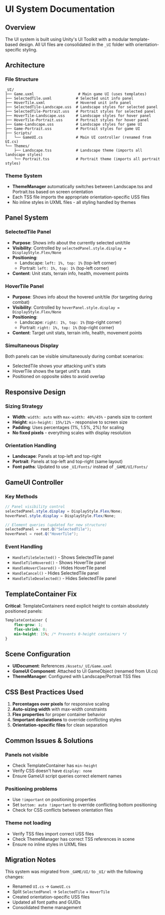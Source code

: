 # UI System Documentation

## Overview
The UI system is built using Unity's UI Toolkit with a modular template-based design. All UI files are consolidated in the `_UI` folder with orientation-specific styling.

## Architecture

### File Structure
```
_UI/
├── Game.uxml                    # Main game UI (uses templates)
├── SelectedTile.uxml           # Selected unit info panel
├── HoverTile.uxml              # Hovered unit info panel
├── SelectedTile-Landscape.uss  # Landscape styles for selected panel
├── SelectedTile-Portrait.uss   # Portrait styles for selected panel
├── HoverTile-Landscape.uss     # Landscape styles for hover panel
├── HoverTile-Portrait.uss      # Portrait styles for hover panel
├── Game-Landscape.uss          # Landscape styles for game UI
├── Game-Portrait.uss           # Portrait styles for game UI
├── Scripts/
│   └── GameUI.cs               # Main UI controller (renamed from UI.cs)
└── Themes/
    ├── Landscape.tss           # Landscape theme (imports all landscape styles)
    └── Portrait.tss            # Portrait theme (imports all portrait styles)
```

### Theme System
- **ThemeManager** automatically switches between Landscape.tss and Portrait.tss based on screen orientation
- Each TSS file imports the appropriate orientation-specific USS files
- No inline styles in UXML files - all styling handled by themes

## Panel System

### SelectedTile Panel
- **Purpose**: Shows info about the currently selected unit/tile
- **Visibility**: Controlled by `selectedPanel.style.display = DisplayStyle.Flex/None`
- **Positioning**: 
  - Landscape: `left: 1%, top: 1%` (top-left corner)
  - Portrait: `left: 1%, top: 1%` (top-left corner)
- **Content**: Unit stats, terrain info, health, movement points

### HoverTile Panel  
- **Purpose**: Shows info about the hovered unit/tile (for targeting during combat)
- **Visibility**: Controlled by `hoverPanel.style.display = DisplayStyle.Flex/None`
- **Positioning**:
  - Landscape: `right: 1%, top: 1%` (top-right corner)
  - Portrait: `right: 1%, top: 1%` (top-right corner)
- **Content**: Target unit stats, terrain info, health, movement points

### Simultaneous Display
Both panels can be visible simultaneously during combat scenarios:
- SelectedTile shows your attacking unit's stats
- HoverTile shows the target unit's stats
- Positioned on opposite sides to avoid overlap

## Responsive Design

### Sizing Strategy
- **Width**: `width: auto` with `max-width: 40%/45%` - panels size to content
- **Height**: `min-height: 15%/12%` - responsive to screen size
- **Padding**: Uses percentages (1%, 1.5%, 2%) for scaling
- **No fixed pixels** - everything scales with display resolution

### Orientation Handling
- **Landscape**: Panels at top-left and top-right
- **Portrait**: Panels at top-left and top-right (same layout)
- **Font paths**: Updated to use `_UI/Fonts/` instead of `_GAME/UI/Fonts/`

## GameUI Controller

### Key Methods
```csharp
// Panel visibility control
selectedPanel.style.display = DisplayStyle.Flex/None;
hoverPanel.style.display = DisplayStyle.Flex/None;

// Element queries (updated for new structure)
selectedPanel = root.Q("SelectedTile");
hoverPanel = root.Q("HoverTile");
```

### Event Handling
- `HandleTileSelected()` - Shows SelectedTile panel
- `HandleTileHovered()` - Shows HoverTile panel  
- `HandleHoverCleared()` - Hides HoverTile panel
- `HandleCancel()` - Hides SelectedTile panel
- `HandleTileDeselected()` - Hides SelectedTile panel

## TemplateContainer Fix
**Critical**: TemplateContainers need explicit height to contain absolutely positioned panels:
```css
TemplateContainer {
    flex-grow: 1;
    flex-shrink: 0;
    min-height: 15%; /* Prevents 0-height containers */
}
```

## Scene Configuration
- **UIDocument**: References `/Assets/_UI/Game.uxml`
- **GameUI Component**: Attached to UI GameObject (renamed from UI.cs)
- **ThemeManager**: Configured with Landscape/Portrait TSS files

## CSS Best Practices Used
1. **Percentages over pixels** for responsive scaling
2. **Auto-sizing width** with max-width constraints
3. **Flex properties** for proper container behavior
4. **!important declarations** to override conflicting styles
5. **Orientation-specific files** for clean separation

## Common Issues & Solutions

### Panels not visible
- Check TemplateContainer has `min-height`
- Verify CSS doesn't have `display: none`
- Ensure GameUI script queries correct element names

### Positioning problems  
- Use `!important` on positioning properties
- Set `bottom: auto !important` to override conflicting bottom positioning
- Check for CSS conflicts between orientation files

### Theme not loading
- Verify TSS files import correct USS files
- Check ThemeManager has correct TSS references in scene
- Ensure no inline styles in UXML files

## Migration Notes
This system was migrated from `_GAME/UI/` to `_UI/` with the following changes:
- Renamed `UI.cs` → `GameUI.cs`
- Split `SelectedPanel` → `SelectedTile` + `HoverTile` 
- Created orientation-specific USS files
- Updated all font paths and GUIDs
- Consolidated theme management
